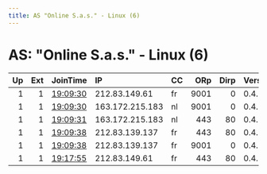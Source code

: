 ```yaml
---
title: AS "Online S.a.s." - Linux (6)
---
```


# AS: "Online S.a.s." - Linux (6)

|   Up |   Ext | JoinTime                                                                                            | IP              | CC   |   ORp |   Dirp | Version   | Contact                | Nickname   |   eFamMembers |
|-----:|------:|:----------------------------------------------------------------------------------------------------|:----------------|:-----|------:|-------:|:----------|:-----------------------|:-----------|--------------:|
|    1 |     1 | [19:09:30](https://metrics.torproject.org/rs.html#details/04D3691F4BA877D309D0AC1C55967ACA87EFC11D) | 212.83.149.61   | fr   |  9001 |      0 | 0.4.1.6   | hjochen@protonmail.com | jochen8    |             8 |
|    1 |     1 | [19:09:30](https://metrics.torproject.org/rs.html#details/CF3A73E702F725492716B38ED0D9753BE5EFC2C7) | 163.172.215.183 | nl   |  9001 |      0 | 0.4.1.6   | hjochen@protonmail.com | jochen6    |             8 |
|    1 |     1 | [19:09:31](https://metrics.torproject.org/rs.html#details/A5113A836DBBD80EBD23B579E353AC01A3EFD652) | 163.172.215.183 | nl   |   443 |     80 | 0.4.1.6   | hjochen@protonmail.com | jochen5    |             8 |
|    1 |     1 | [19:09:38](https://metrics.torproject.org/rs.html#details/6A28046408FAC3261362AA754BA7AE6CBA77B440) | 212.83.139.137  | fr   |   443 |     80 | 0.4.1.6   | hjochen@protonmail.com | jochen3    |             8 |
|    1 |     1 | [19:09:38](https://metrics.torproject.org/rs.html#details/FC9788163DA1B703E254EEA289D737F2F246722D) | 212.83.139.137  | fr   |  9001 |      0 | 0.4.1.6   | hjochen@protonmail.com | jochen4    |             8 |
|    1 |     1 | [19:17:55](https://metrics.torproject.org/rs.html#details/0D8BBBFC7E761873F8D23CFC6CF5F641B9D5B7BB) | 212.83.149.61   | fr   |   443 |     80 | 0.4.1.6   | hjochen@protonmail.com | jochen7    |             8 |
